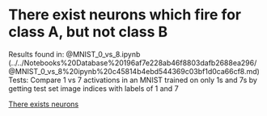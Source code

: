 # There exist neurons which fire for class A, but not class B

Results found in: @MNIST_0_vs_8.ipynb  (../../Notebooks%20Database%20196af7e228ab46f8803dafb2688ea296/@MNIST_0_vs_8%20ipynb%20c45814b4ebd544369c03bf1d0ca66cf8.md)
Tests: Compare 1 vs 7 activations in an MNIST trained on only 1s and 7s by getting test set image indices with labels of 1 and 7

[There exists neurons ](There%20exist%20neurons%20which%20fire%20for%20class%20A,%20but%20no%20885ee73b07a94761a7088b30eeea40c8/There%20exists%20neurons%20582e9227d48b4c2eb107923cdd03ef88.md)